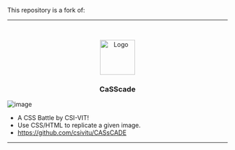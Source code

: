 This repository is a fork of:

---

<!-- PROJECT LOGO -->
<br />
<p align="center">
  <a href="https://github.com/csivitu/Template">
    <img src="https://csivit.com/images/favicon.png" alt="Logo" width="80">
  </a>

  <h3 align="center"><b> CaSScade </b> </h3>



![image](https://user-images.githubusercontent.com/67223373/143242614-4787d004-5ee2-455a-817a-fc72e9e226c7.png)

 - A CSS Battle by CSI-VIT! 
 - Use CSS/HTML to replicate a given image.
 - https://github.com/csivitu/CASsCADE

---
